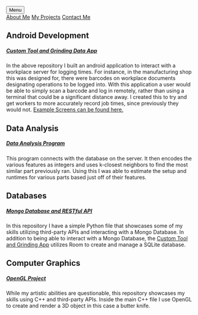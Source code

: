 <head>
    <meta charset="UTF-8">
    <link rel = "stylesheet"
          type = "text/css"
          href = "main.css" />
</head>

<div class="dropdown">
    <button class="projects">Menu</button>
    <div class="dropdown-content">
        <a href="https://diamondadam.github.io/">About Me</a>
        <a href="https://diamondadam.github.io/myprojects">My Projects</a>
        <a href="https://diamondadam.github.io/contact">Contact Me</a>
    </div>
</div>

## Android Development
##### [Custom Tool and Grinding Data App](https://github.com/diamondadam/CustomTool)
In the above repository I built an android application to interact with a workplace server for logging times. For instance, in the manufacturing shop this was designed for, there were barcodes on workplace documents designating operations to be logged into. With this application a user would be able to simply scan a barcode and log in remotely, rather than using a terminal that could be a significant distance away. I created this to try and get workers to more accurately record job times, since previously they would not. [Example Screens can be found here.](https://diamondadam.github.io/samples)

## Data Analysis
##### [Data Analysis Program](https://github.com/diamondadam/DataAnalysis)
This program connects with the database on the server. It then encodes the various features as integers and uses k-closest neighbors to find the most similar part previously ran. Using this I was able to estimate the setup and runtimes for various parts based just off of their features.

## Databases
##### [Mongo Database and RESTful API](https://github.com/diamondadam/Mongo-Database-and-RESTful-Api)
In this repository I have a simple Python file that showcases some of my skills utilizing third-party APIs and interacting with a Mongo Database. In addition to being able to interact with a Mongo Database, the [Custom Tool and Grinding App](https://github.com/diamondadam/CustomTool) utilizes Room to create and manage a SQLite database. 

## Computer Graphics
##### [OpenGL Project](https://github.com/diamondadam/OpenGL-Project)
While my artistic abilities are questionable, this repository showcases my skills using C++ and third-party APIs. Inside the main C++ file I use OpenGL to create and render a 3D object in this case a butter knife.

